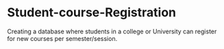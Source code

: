 # Student-course-Registration
Creating a database where students in a college or University can register for new courses per semester/session.
